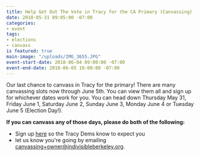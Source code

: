 ```yaml
---
title: Help Get Out The Vote in Tracy for the CA Primary (Canvassing)
date: 2018-05-31 09:05:00 -07:00
categories:
- event
tags:
- elections
- canvass
is featured: true
main-image: "/uploads/IMG_3655.JPG"
event-start-date: 2018-06-04 09:00:00 -07:00
event-end-date: 2018-06-05 18:00:00 -07:00
---
```


Our last chance to canvass in Tracy for the primary! There are many canvassing slots now through June 5th. You can view them all and sign up for whichever dates work for you. You can head down Thursday May 31, Friday June 1, Saturday June 2, Sunday June 3, Monday June 4 or Tuesday June 5 (Election Day!). 

**If you can canvass any of those days, please do both of the following:**

- Sign up [here](https://docs.google.com/forms/d/e/1FAIpQLSeFwEaRX9BAqP9C4Lj4CD_j5fyBv0sUdw9SAWPZUwIw3OzSUA/viewform) so the Tracy Dems know to expect you
- let us know you're going by emailing [canvassing+owner@indivisibleberkeley.org](mailto:canvassing+owner@indivisibleberkeley.org).
